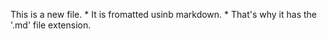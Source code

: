 This is a new file. * It is fromatted usinb markdown. * That's why it has the '.md' file extension.
